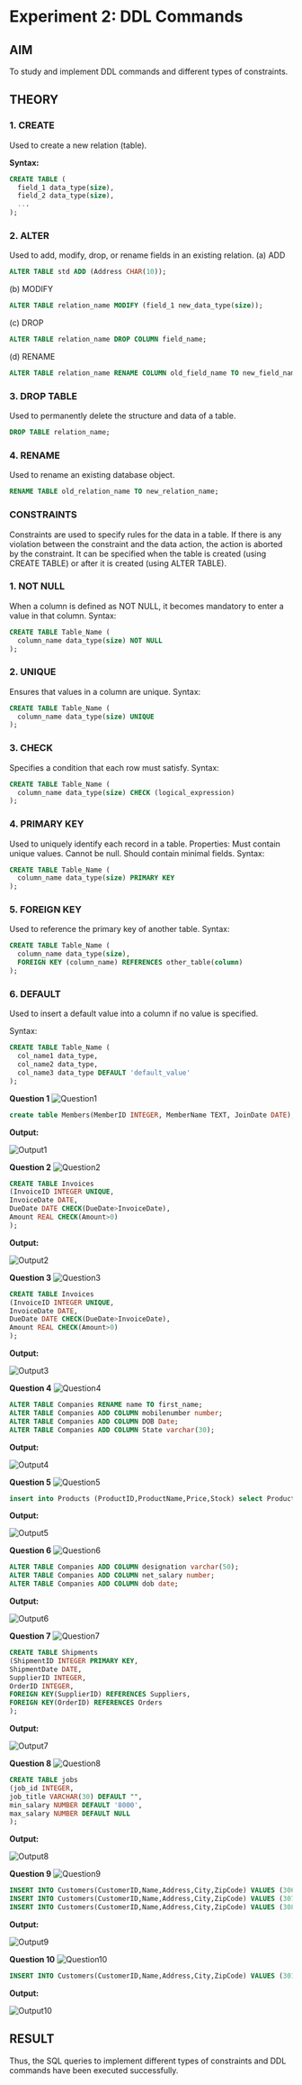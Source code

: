 # Experiment 2: DDL Commands

## AIM
To study and implement DDL commands and different types of constraints.

## THEORY

### 1. CREATE
Used to create a new relation (table).

**Syntax:**
```sql
CREATE TABLE (
  field_1 data_type(size),
  field_2 data_type(size),
  ...
);
```
### 2. ALTER
Used to add, modify, drop, or rename fields in an existing relation.
(a) ADD
```sql
ALTER TABLE std ADD (Address CHAR(10));
```
(b) MODIFY
```sql
ALTER TABLE relation_name MODIFY (field_1 new_data_type(size));
```
(c) DROP
```sql
ALTER TABLE relation_name DROP COLUMN field_name;
```
(d) RENAME
```sql
ALTER TABLE relation_name RENAME COLUMN old_field_name TO new_field_name;
```
### 3. DROP TABLE
Used to permanently delete the structure and data of a table.
```sql
DROP TABLE relation_name;
```
### 4. RENAME
Used to rename an existing database object.
```sql
RENAME TABLE old_relation_name TO new_relation_name;
```
### CONSTRAINTS
Constraints are used to specify rules for the data in a table. If there is any violation between the constraint and the data action, the action is aborted by the constraint. It can be specified when the table is created (using CREATE TABLE) or after it is created (using ALTER TABLE).
### 1. NOT NULL
When a column is defined as NOT NULL, it becomes mandatory to enter a value in that column.
Syntax:
```sql
CREATE TABLE Table_Name (
  column_name data_type(size) NOT NULL
);
```
### 2. UNIQUE
Ensures that values in a column are unique.
Syntax:
```sql
CREATE TABLE Table_Name (
  column_name data_type(size) UNIQUE
);
```
### 3. CHECK
Specifies a condition that each row must satisfy.
Syntax:
```sql
CREATE TABLE Table_Name (
  column_name data_type(size) CHECK (logical_expression)
);
```
### 4. PRIMARY KEY
Used to uniquely identify each record in a table.
Properties:
Must contain unique values.
Cannot be null.
Should contain minimal fields.
Syntax:
```sql
CREATE TABLE Table_Name (
  column_name data_type(size) PRIMARY KEY
);
```
### 5. FOREIGN KEY
Used to reference the primary key of another table.
Syntax:
```sql
CREATE TABLE Table_Name (
  column_name data_type(size),
  FOREIGN KEY (column_name) REFERENCES other_table(column)
);
```
### 6. DEFAULT
Used to insert a default value into a column if no value is specified.

Syntax:
```sql
CREATE TABLE Table_Name (
  col_name1 data_type,
  col_name2 data_type,
  col_name3 data_type DEFAULT 'default_value'
);
```

**Question 1**
![Question1](https://github.com/Madhavan-1510/Files_RM/blob/main/DDL1q.png)

```sql
create table Members(MemberID INTEGER, MemberName TEXT, JoinDate DATE);
```

**Output:**

![Output1](https://github.com/Madhavan-1510/Files_RM/blob/main/DDL_1.png)

**Question 2**
![Question2](https://github.com/Madhavan-1510/Files_RM/blob/main/ddl2.png)

```sql
CREATE TABLE Invoices 
(InvoiceID INTEGER UNIQUE,
InvoiceDate DATE,
DueDate DATE CHECK(DueDate>InvoiceDate),
Amount REAL CHECK(Amount>0)
);
```

**Output:**

![Output2](https://github.com/Madhavan-1510/Files_RM/blob/main/DDL_2.png)

**Question 3**
![Question3](https://github.com/Madhavan-1510/Files_RM/blob/main/ddl3.png)

```sql
CREATE TABLE Invoices 
(InvoiceID INTEGER UNIQUE,
InvoiceDate DATE,
DueDate DATE CHECK(DueDate>InvoiceDate),
Amount REAL CHECK(Amount>0)
);
```

**Output:**

![Output3](https://github.com/Madhavan-1510/Files_RM/blob/main/DDL_3.png)

**Question 4**
![Question4](https://github.com/Madhavan-1510/Files_RM/blob/main/ddl4.png)

```sql
ALTER TABLE Companies RENAME name TO first_name;
ALTER TABLE Companies ADD COLUMN mobilenumber number;
ALTER TABLE Companies ADD COLUMN DOB Date;
ALTER TABLE Companies ADD COLUMN State varchar(30);
```

**Output:**

![Output4](https://github.com/Madhavan-1510/Files_RM/blob/main/DDL_4.png)

**Question 5**
![Question5](https://github.com/Madhavan-1510/Files_RM/blob/main/dd5.png)

```sql
insert into Products (ProductID,ProductName,Price,Stock) select ProductID,ProductName,Price,Stock from Discontinued_products;
```

**Output:**

![Output5](https://github.com/Madhavan-1510/Files_RM/blob/main/DDL_5.png)

**Question 6**
![Question6](https://github.com/Madhavan-1510/Files_RM/blob/main/ddl6.png)

```sql
ALTER TABLE Companies ADD COLUMN designation varchar(50);
ALTER TABLE Companies ADD COLUMN net_salary number;
ALTER TABLE Companies ADD COLUMN dob date;
```

**Output:**

![Output6](https://github.com/Madhavan-1510/Files_RM/blob/main/DDL_6.png)

**Question 7**
![Question7](https://github.com/Madhavan-1510/Files_RM/blob/main/ddl7.png)

```sql
CREATE TABLE Shipments
(ShipmentID INTEGER PRIMARY KEY,
ShipmentDate DATE,
SupplierID INTEGER,
OrderID INTEGER,
FOREIGN KEY(SupplierID) REFERENCES Suppliers,
FOREIGN KEY(OrderID) REFERENCES Orders
);
```

**Output:**

![Output7](https://github.com/Madhavan-1510/Files_RM/blob/main/DDL_7.png)

**Question 8**
![Question8](https://github.com/Madhavan-1510/Files_RM/blob/main/ddl8.png)

```sql
CREATE TABLE jobs 
(job_id INTEGER,
job_title VARCHAR(30) DEFAULT "",
min_salary NUMBER DEFAULT '8000',
max_salary NUMBER DEFAULT NULL
);
```

**Output:**

![Output8](https://github.com/Madhavan-1510/Files_RM/blob/main/DDL_8.png)

**Question 9**
![Question9](https://github.com/Madhavan-1510/Files_RM/blob/main/ddl9.png)

```sql
INSERT INTO Customers(CustomerID,Name,Address,City,ZipCode) VALUES (306,"Diana Prince","Themyscira",NULL,NULL);
INSERT INTO Customers(CustomerID,Name,Address,City,ZipCode) VALUES (307,"Bruce Wayne","Wayne Manor","Gotham",10007);
INSERT INTO Customers(CustomerID,Name,Address,City,ZipCode) VALUES (308,"Peter Parker","Queens",NULL,11375);
```

**Output:**

![Output9](https://github.com/Madhavan-1510/Files_RM/blob/main/DDL_9.png)

**Question 10**
![Question10](https://github.com/Madhavan-1510/Files_RM/blob/main/ddl10.png)

```sql
INSERT INTO Customers(CustomerID,Name,Address,City,ZipCode) VALUES (301,"Michael Jordan","123 Maple St","Chicago",60616);
```

**Output:**

![Output10](https://github.com/Madhavan-1510/Files_RM/blob/main/DDL_10.png)


## RESULT
Thus, the SQL queries to implement different types of constraints and DDL commands have been executed successfully.
